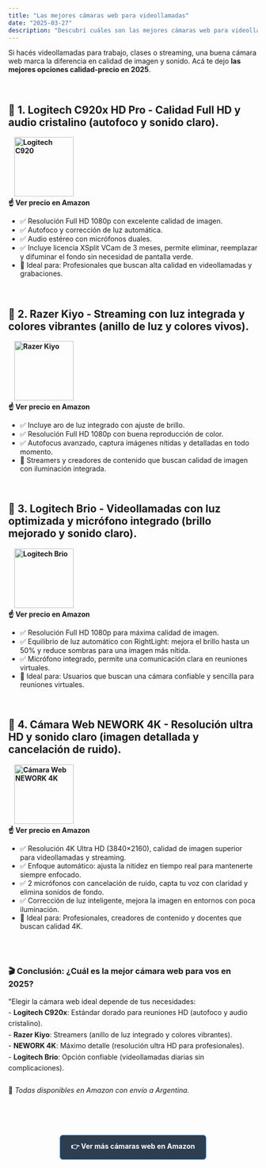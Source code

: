 ```yaml
---
title: "Las mejores cámaras web para videollamadas"
date: "2025-03-27"
description: "Descubrí cuáles son las mejores cámaras web para videollamadas y elegí la que mejor se adapte a tus necesidades."
---
```


Si hacés videollamadas para trabajo, clases o streaming, una buena cámara web marca la diferencia en calidad de imagen y sonido. 
Acá te dejo **las mejores opciones calidad-precio en 2025**.

<br>

## 🎥 1. <strong>Logitech C920x HD Pro</strong> - Calidad Full HD y audio cristalino (autofoco y sonido claro).

<div class="flex items-center gap-10 sm:gap-20">    
    <div>
        <a href="https://amzn.to/3FMXKcV" style="margin-left: auto; text-decoration: none; padding: 8px 12px; border-radius: 5px; font-weight: bold;">
        <img src="https://m.media-amazon.com/images/I/71iNwni9TsL._AC_SL1500_.jpg" alt="Logitech C920" width="120" height="120">
        <br>
        ☝️ Ver precio en Amazon
        </a>
    </div>
    <div>
        <ul>
            <li>✅ Resolución Full HD 1080p con excelente calidad de imagen.</li>  
            <li>✅ Autofoco y corrección de luz automática.</li>  
            <li>✅ Audio estéreo con micrófonos duales.
            <li>✅ Incluye licencia XSplit VCam de 3 meses, permite eliminar, reemplazar y difuminar el fondo sin necesidad de pantalla verde.</li>
            <li>🎯 Ideal para: Profesionales que buscan alta calidad en videollamadas y grabaciones.</li>
        </ul>
    </div>
</div>
<br>

## 🎥 2. <strong>Razer Kiyo</strong> - Streaming con luz integrada y colores vibrantes (anillo de luz y colores vivos).

<div class="flex items-center gap-10 sm:gap-20">  
    <div>
        <a href="https://amzn.to/3Ee9DIq" style="text-decoration: none; padding: 8px 12px; border-radius: 5px; font-weight: bold;">
        <img src="https://m.media-amazon.com/images/I/71zTLsSWngL._AC_SL1500_.jpg" alt="Razer Kiyo" width="120" height="120">
        <br>
    ☝️ Ver precio en Amazon
        </a>
    </div>
  <div>
    <ul>
        <li>✅ Incluye aro de luz integrado con ajuste de brillo.</li>  
        <li>✅ Resolución Full HD 1080p con buena reproducción de color.</li>  
        <li>✅ Autofocus avanzado, captura imágenes nítidas y detalladas en todo momento.</li>  
        <li>🎯 Streamers y creadores de contenido que buscan calidad de imagen con iluminación integrada.</li>
    </ul>
</div>
  
</div>

<br>

## 🎥 3. <strong>Logitech Brio</strong> - Videollamadas con luz optimizada y micrófono integrado (brillo mejorado y sonido claro).
<div class="flex items-center gap-10 sm:gap-20">  
 <div>
        <a href="https://amzn.to/3G0lrhX" style="text-decoration: none; padding: 8px 12px; border-radius: 5px; font-weight: bold;">
        <img src="https://m.media-amazon.com/images/I/71A0Pp767BL._AC_SL1500_.jpg" alt="Logitech Brio" width="120" height="120">
        <br>
    ☝️ Ver precio en Amazon
        </a>
    </div>
  <div>
    <ul>
        <li>✅ Resolución Full HD 1080p para máxima calidad de imagen.</li>  
        <li>✅ Equilibrio de luz automático con RightLight: mejora el brillo hasta un 50% y reduce sombras para una imagen más nítida.</li>  
        <li>✅ Micrófono integrado, permite una comunicación clara en reuniones virtuales.</li>  
        <li>🎯 Ideal para: Usuarios que buscan una cámara confiable y sencilla para reuniones virtuales.</li>
    </ul>
</div>
</div>

<br>

## 🎥 4. <strong>Cámara Web NEWORK 4K</strong> - Resolución ultra HD y sonido claro (imagen detallada y cancelación de ruido).
<div class="flex items-center gap-10 sm:gap-20">
 <div>
        <a href="https://amzn.to/41Vur0F" style="text-decoration: none; padding: 8px 12px; border-radius: 5px; font-weight: bold;">
        <img src="https://m.media-amazon.com/images/I/61FARbLkUML._AC_SL1500_.jpg" alt="Cámara Web NEWORK 4K" width="120" height="120">
        <br>
    ☝️ Ver precio en Amazon
        </a>
    </div> 
  <div>
    <ul>
        <li>✅ Resolución 4K Ultra HD (3840×2160), calidad de imagen superior para videollamadas y streaming.</li>  
        <li>✅ Enfoque automático: ajusta la nitidez en tiempo real para mantenerte siempre enfocado.</li>  
        <li>✅ 2 micrófonos con cancelación de ruido, capta tu voz con claridad y elimina sonidos de fondo.</li>  
       <li> ✅ Corrección de luz inteligente, mejora la imagen en entornos con poca iluminación. </li>
       <li>🎯 Ideal para: Profesionales, creadores de contenido y docentes que buscan calidad 4K.</li>
    </ul>
</div>
</div>

<br><br>

<h3 style="margin-bottom: 15px;">🎬 Conclusión: ¿Cuál es la mejor cámara web para vos en 2025?</h3>
<p style="margin-bottom: 20px; line-height: 1.6;">
"Elegir la cámara web ideal depende de tus necesidades:<br>
- <strong>Logitech C920x</strong>: Estándar dorado para reuniones HD (autofoco y audio cristalino).<br>
- <strong>Razer Kiyo</strong>: Streamers (anillo de luz integrado y colores vibrantes).<br>
- <strong>NEWORK 4K</strong>: Máximo detalle (resolución ultra HD para profesionales).<br>
- <strong>Logitech Brio</strong>: Opción confiable (videollamadas diarias sin complicaciones).<br><br>
📌 <em>Todas disponibles en Amazon con envío a Argentina.</em>
</p>

<br><br>

<div style="text-align: center; margin: 25px 0;">
  <a href="https://amzn.to/3Y4qjcr" style="background: #2C3E50; color: white; padding: 12px 22px; border-radius: 6px; font-weight: bold; text-decoration: none; border: 1px solid #1E90FF; transition: all 0.3s ease; display: inline-block;"
     onmouseover="this.style.backgroundColor='#1E3A8A'; this.style.transform='translateY(-2px)';" 
     onmouseout="this.style.backgroundColor='#2C3E50'; this.style.transform='translateY(0)';">
    👉 Ver más cámaras web en Amazon
  </a>
</div>